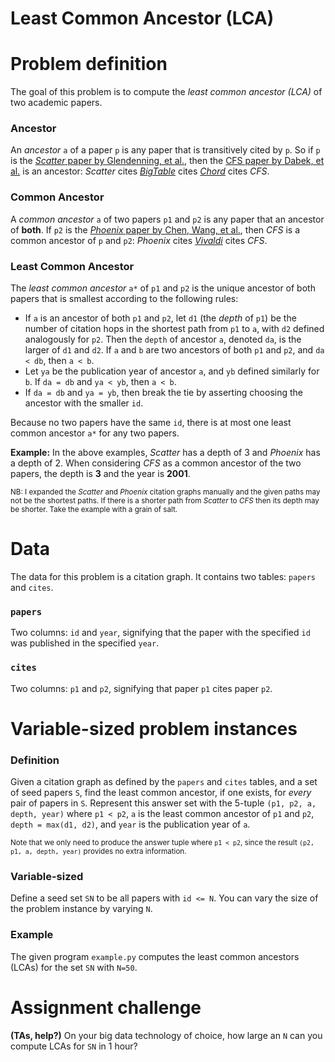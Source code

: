 Least Common Ancestor (LCA)
====================

# Problem definition
The goal of this problem is to compute the *least common ancestor (LCA)* of two academic papers.

### Ancestor
An *ancestor* `a` of a paper `p` is any paper that is transitively cited by `p`. So if `p` is the [*Scatter* paper by Glendenning, et al.](http://dl.acm.org/citation.cfm?id=2043559), then the [CFS paper by Dabek, et al.](http://dl.acm.org/citation.cfm?id=502054) is an ancestor: *Scatter* cites [*BigTable*](http://research.google.com/archive/bigtable.html) cites [*Chord*](http://dl.acm.org/citation.cfm?id=383071) cites *CFS*.

### Common Ancestor
A *common ancestor* `a` of two papers `p1` and `p2` is any paper that an ancestor of **both**. If `p2` is the [*Phoenix* paper by Chen, Wang, et al.](http://link.springer.com/chapter/10.1007/978-3-642-01399-7_25), then *CFS* is a common ancestor of `p` and `p2`: *Phoenix* cites [*Vivaldi*](http://dl.acm.org/citation.cfm?id=1015471) cites *CFS*.

### Least Common Ancestor
The *least common ancestor* `a*` of `p1` and `p2` is the unique ancestor of both papers that is smallest according to the following rules:

* If `a` is an ancestor of both `p1` and `p2`, let `d1` (the *depth* of `p1`) be the number of citation hops in the shortest path from `p1` to `a`, with `d2` defined analogously for `p2`. Then the `depth` of ancestor `a`, denoted `da`, is the larger of `d1` and `d2`.
    If `a` and `b` are two ancestors of both `p1` and `p2`, and `da < db`, then `a < b`.
* Let `ya` be the publication year of ancestor `a`, and `yb` defined similarly for `b`. If `da = db` and `ya < yb`, then `a < b`.
* If `da = db` and `ya = yb`, then break the tie by asserting choosing the ancestor with the smaller `id`.

Because no two papers have the same `id`, there is at most one least common ancestor `a*` for any two papers.

**Example:** In the above examples, *Scatter* has a depth of 3 and *Phoenix* has a depth of 2. When considering *CFS* as a common ancestor of the two papers, the depth is **3** and the year is **2001**.

<small>NB: I expanded the *Scatter* and *Phoenix* citation graphs manually and the given paths may not be the shortest paths. If there is a shorter path from *Scatter* to *CFS* then its depth may be shorter. Take the example with a grain of salt.</small>

# Data

The data for this problem is a citation graph. It contains two tables: `papers` and `cites`.

### `papers`
Two columns: `id` and `year`, signifying that the paper with the specified `id` was published in the specified `year`.

### `cites`
Two columns: `p1` and `p2`, signifying that paper `p1` cites paper `p2`.

# Variable-sized problem instances

### Definition
Given a citation graph as defined by the `papers` and `cites` tables, and a set of seed papers `S`, find the least common ancestor, if one exists, for *every* pair of papers in `S`. Represent this answer set with the 5-tuple `(p1, p2, a, depth, year)` where `p1 < p2`, `a` is the least common ancestor of `p1` and `p2`, `depth = max(d1, d2)`, and `year` is the publication year of `a`.

<small>Note that we only need to produce the answer tuple where `p1 < p2`, since the result `(p2, p1, a, depth, year)` provides no extra information.</small>

### Variable-sized
Define a seed set `SN` to be all papers with `id <= N`. You can vary the size of the problem instance by varying `N`.

### Example
The given program `example.py` computes the least common ancestors (LCAs) for the set `SN` with `N=50`.

# Assignment challenge
**(TAs, help?)** On your big data technology of choice, how large an `N` can you compute LCAs for `SN` in 1 hour?